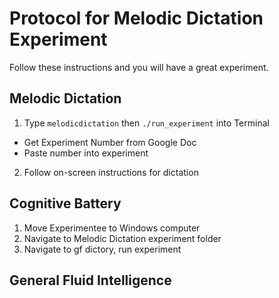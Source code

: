 # Protocol for Melodic Dictation Experiment

Follow these instructions and you will have a great experiment.


## Melodic Dictation

1. Type ```melodicdictation``` then  ```./run_experiment``` into Terminal
  * Get Experiment Number from Google Doc
  * Paste number into experiment
2. Follow on-screen instructions for dictation

## Cognitive Battery
 
1. Move Experimentee to Windows computer
2. Navigate to Melodic Dictation experiment folder 
3. Navigate to gf dictory, run experiment

## General Fluid Intelligence
